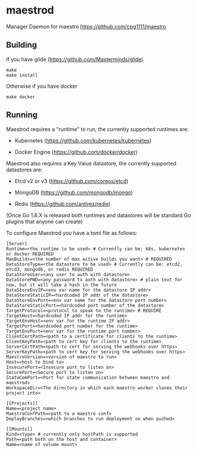 # maestrod
Manager Daemon for maestro https://github.com/cpg1111/maestro

## Building

If you have glide (https://github.com/Masterminds/glide)

```
make
make install
```

Otherwise if you have docker

```
make docker
```

## Running

Maestrod requires a "runtime" to run, the currently supported runtimes are:

- Kubernetes (https://github.com/kubernetes/kubernetes)

- Docker Engine (https://github.com/docker/docker)

Maestrod also requires a Key Value datastore, the currently supported datastores are:

- Etcd v2 or v3 (https://github.com/coreos/etcd)

- MongoDB (https://github.com/mongodb/mongo)

- Redis (https://github.com/antirez/redis)

(Once Go 1.8.X is released both runtimes and datastores will be standard Go plugins that anyone can create)

To configure Maestrod you have a toml file as follows:

```
[Server]
Runtime=<the runtime to be used> # Currently can be: k8s, kubernetes or docker REQUIRED
MaxBuilds=<the number of max active builds you want> # REQUIRED
DataStoreType=<the datastore to be used> # Currently can be: etcd2, etcd3, mongodb, or redis REQUIRED
DataStoreUser=<any user to auth with datastore>
DataStorePWD=<any password to auth with datastore> # plain text for now, but it will take a hash in the future
DataStoreEnvIP=<env var name for the datastore IP addr> 
DataStoreStaticIP=<hardcoded IP addr of the datastore>
DataStoreEnvPort=<env var name for the datastore port number>
DataStoreStaticPort=<hardcoded port number of the datastore>
TargetProtocol=<protocol to speak to the runtime> # REQUIRE
TargetHost=<hardcoded IP addr for the runtime>
TargetEnvHost=<env var for the runtime IP addr>
TargetPort=<hardcoded port number for the runtime>
TargetEnvPort=<env var for the runtime port number>
ClientCertPath=<path to a certificate for clients to the runtime>
ClientKeyPath=<path to cert key for clients to the runtime>
ServerCertPath=<path to cert for serving the webhooks over https>
ServerKeyPath=<path to cert key for serving the webhooks over https>
MaestroVersion=<version of maestro to run>
Host=<host to bind to>
InsecurePort=<Insecure port to listen on>
SecurePort=<Secure port to listen on>
StateComPort=<Port for state communication between maestro and maestrod>
WorkspaceDir=<The directory in which each maestro worker clones their project into>

[[Projects]]
Name=<project name>
MaestroConfPath=<path to a maestro conf>
DeployBranches=<which branches to run deployment on when pushed>

[[Mounts]]
Kind=<type> # currently only hostPath is supported
Path=<path both on the host and container>
Name=<name of volume mount>

```
